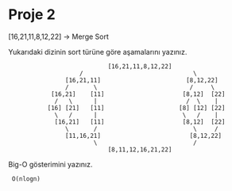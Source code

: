 # Proje 2

[16,21,11,8,12,22] -> Merge Sort

Yukarıdaki dizinin sort türüne göre aşamalarını yazınız.

```
                            [16,21,11,8,12,22]
                    /                               \
                [16,21,11]                        [8,12,22]
                /       \                          /     \
            [16,21]    [11]                      [8,12]  [22]
             /   \      |                         /  \    |
           [16] [21]   [11]                     [8] [12] [22]
             \   /      |                        \   /    |
             [16,21]   [11]                      [8,12]  [22]
                \       /                           \     /
                [11,16,21]                         [8,12,22]
                        \                           /
                            [8,11,12,16,21,22]
``` 
Big-O gösterimini yazınız.

     O(nlogn)

